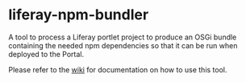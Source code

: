 # liferay-npm-bundler

A tool to process a Liferay portlet project to produce an OSGi bundle containing
the needed npm dependencies so that it can be run when deployed to the Portal.

Please refer to the
[wiki](https://github.com/liferay/liferay-npm-build-tools/wiki/How-to-use-liferay-npm-bundler)
for documentation on how to use this tool.
